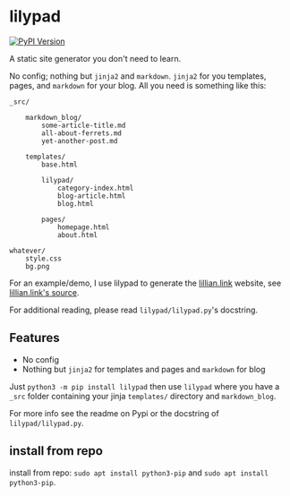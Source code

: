 # lilypad

[![PyPI Version](https://img.shields.io/pypi/v/lilypad.svg?style=flat-square)](https://pypi.python.org/pypi/lilypad/)

A static site generator you don't need to learn.

No config; nothing but `jinja2` and `markdown`. `jinja2` for you templates,
pages, and `markdown` for your blog. All you need is something like this:


```
_src/

    markdown_blog/
        some-article-title.md
        all-about-ferrets.md
        yet-another-post.md

    templates/
        base.html

        lilypad/
            category-index.html
            blog-article.html
            blog.html

        pages/
            homepage.html
            about.html

whatever/
    style.css
    bg.png

```

For an example/demo, I use lilypad to generate
the [lillian.link](http://lillian.link) website,
see [lillian.link's source](https://github.com/lily-seabreeze/lillian.link').

For additional reading, please read `lilypad/lilypad.py`'s docstring.

## Features

  * No config
  * Nothing but `jinja2` for templates and pages and `markdown` for blog

Just `python3 -m pip install lilypad` then use `lilypad` where you have
a `_src` folder containing your jinja `templates/` directory and
`markdown_blog`.

For more info see the readme on Pypi or
the docstring of `lilypad/lilypad.py`.

## install from repo

install from repo: `sudo apt install python3-pip` and
`sudo apt install python3-pip`.
